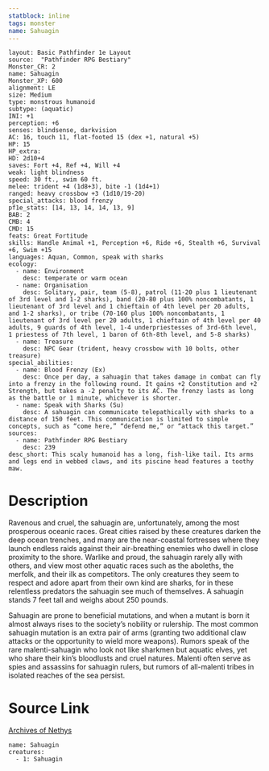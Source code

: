 ```yaml
---
statblock: inline
tags: monster
name: Sahuagin
---
```

```statblock
layout: Basic Pathfinder 1e Layout
source:  "Pathfinder RPG Bestiary"
Monster_CR: 2
name: Sahuagin
Monster_XP: 600
alignment: LE
size: Medium
type: monstrous humanoid
subtype: (aquatic)
INI: +1
perception: +6
senses: blindsense, darkvision
AC: 16, touch 11, flat-footed 15 (dex +1, natural +5)
HP: 15
HP_extra: 
HD: 2d10+4
saves: Fort +4, Ref +4, Will +4
weak: light blindness
speed: 30 ft., swim 60 ft.
melee: trident +4 (1d8+3), bite -1 (1d4+1)
ranged: heavy crossbow +3 (1d10/19-20)
special_attacks: blood frenzy
pf1e_stats: [14, 13, 14, 14, 13, 9]
BAB: 2
CMB: 4
CMD: 15
feats: Great Fortitude
skills: Handle Animal +1, Perception +6, Ride +6, Stealth +6, Survival +6, Swim +15
languages: Aquan, Common, speak with sharks
ecology:
  - name: Environment
    desc: temperate or warm ocean
  - name: Organisation
    desc: Solitary, pair, team (5-8), patrol (11-20 plus 1 lieutenant of 3rd level and 1-2 sharks), band (20-80 plus 100% noncombatants, 1 lieutenant of 3rd level and 1 chieftain of 4th level per 20 adults, and 1-2 sharks), or tribe (70-160 plus 100% noncombatants, 1 lieutenant of 3rd level per 20 adults, 1 chieftain of 4th level per 40 adults, 9 guards of 4th level, 1-4 underpriestesses of 3rd-6th level, 1 priestess of 7th level, 1 baron of 6th-8th level, and 5-8 sharks)
  - name: Treasure
    desc: NPC Gear (trident, heavy crossbow with 10 bolts, other treasure)
special_abilities:
  - name: Blood Frenzy (Ex)
    desc: Once per day, a sahuagin that takes damage in combat can fly into a frenzy in the following round. It gains +2 Constitution and +2 Strength, but takes a -2 penalty to its AC. The frenzy lasts as long as the battle or 1 minute, whichever is shorter.
  - name: Speak with Sharks (Su)
    desc: A sahuagin can communicate telepathically with sharks to a distance of 150 feet. This communication is limited to simple concepts, such as “come here,” “defend me,” or “attack this target.”
sources:
  - name: Pathfinder RPG Bestiary
    desc: 239
desc_short: This scaly humanoid has a long, fish-like tail. Its arms and legs end in webbed claws, and its piscine head features a toothy maw.
```
# Description
Ravenous and cruel, the sahuagin are, unfortunately, among the most prosperous oceanic races. Great cities raised by these creatures darken the deep ocean trenches, and many are the near-coastal fortresses where they launch endless raids against their air-breathing enemies who dwell in close proximity to the shore. Warlike and proud, the sahuagin rarely ally with others, and view most other aquatic races such as the aboleths, the merfolk, and their ilk as competitors. The only creatures they seem to respect and adore apart from their own kind are sharks, for in these relentless predators the sahuagin see much of themselves. A sahuagin stands 7 feet tall and weighs about 250 pounds.

Sahuagin are prone to beneficial mutations, and when a mutant is born it almost always rises to the society’s nobility or rulership. The most common sahuagin mutation is an extra pair of arms (granting two additional claw attacks or the opportunity to wield more weapons). Rumors speak of the rare malenti-sahuagin who look not like sharkmen but aquatic elves, yet who share their kin’s bloodlusts and cruel natures. Malenti often serve as spies and assassins for sahuagin rulers, but rumors of all-malenti tribes in isolated reaches of the sea persist.
# Source Link
[Archives of Nethys](https://aonprd.com/MonsterDisplay.aspx?ItemName=Sahuagin)
```encounter-table
name: Sahuagin
creatures:
  - 1: Sahuagin
```
